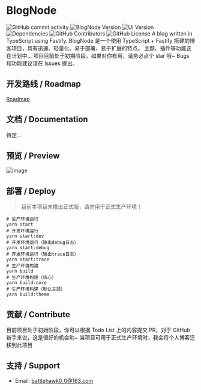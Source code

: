 # BlogNode

![GitHub commit activity](https://img.shields.io/github/commit-activity/y/BATTLEHAWK00/BlogNode-dev?label=activity)
![BlogNode Version](https://img.shields.io/github/package-json/v/BATTLEHAWK00/BlogNode-dev?filename=packages%2Fcore%2Fpackage.json&label=blognode-ver)
![UI Version](https://img.shields.io/github/package-json/v/BATTLEHAWK00/BlogNode-dev?filename=packages%2Fdefault-theme%2Fpackage.json&label=ui-ver)
![Dependencies](https://img.shields.io/librariesio/github/BATTLEHAWK00/BlogNode-dev)
![GitHub Contributors](https://img.shields.io/github/contributors/BATTLEHAWK00/BlogNode-dev)
![GitHub License](https://img.shields.io/github/license/BATTLEHAWK00/BlogNode-dev)
A blog written in TypeScript using Fastify.
BlogNode 是一个使用 TypeScript + Fastify 搭建的博客项目，具有迅速、轻量化、易于部署、易于扩展的特点。
主题、插件等功能正在计划中...
项目目前处于初期阶段，如果对你有用，请务必点个 star 哦~
Bugs 和功能建议请在 Issues 提出。

## 开发路线 / Roadmap

[Roadmap](https://github.com/users/BATTLEHAWK00/projects/1)

## 文档 / Documentation

待定...

## 预览 / Preview

![image](https://user-images.githubusercontent.com/45313304/172744462-2a94e483-dead-4d18-94ff-1af363838f20.png)

## 部署 / Deploy

> 目前本项目未推出正式版，请勿用于正式生产环境！

```shell
# 生产环境运行
yarn start
# 开发环境运行
yarn start:dev
# 开发环境运行（输出debug日志）
yarn start:debug
# 开发环境运行（输出trace日志）
yarn start:trace
# 生产环境构建
yarn build
# 生产环境构建（核心）
yarn build:core
# 生产环境构建（默认主题）
yarn build:theme
```

## 贡献 / Contribute

目前项目处于初始阶段，你可以根据 Todo List 上的内容提交 PR，对于 GitHub 新手来说，这是很好的机会哟~
当项目可用于正式生产环境时，我会将个人博客迁移到此项目

## 支持 / Support

- Email: [battlehawk0_0@163.com](mailto:battlehawk0_0@163.com)
